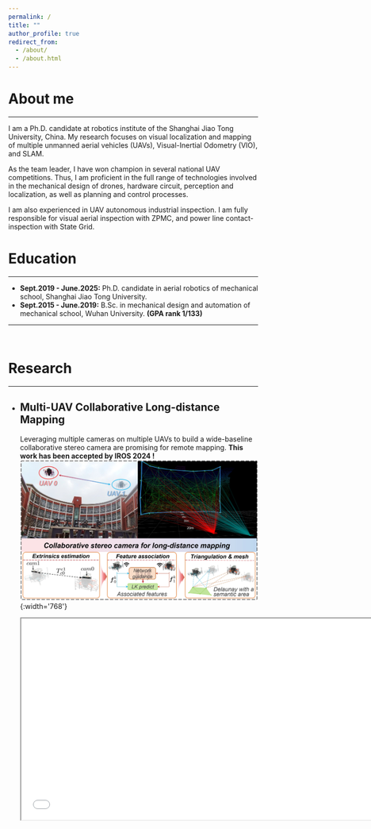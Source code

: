 ```yaml
---
permalink: /
title: ""
author_profile: true
redirect_from: 
  - /about/
  - /about.html
---
```



# About me
---

I am a Ph.D. candidate at robotics institute of the Shanghai Jiao Tong University, China. My research focuses on visual localization and mapping of multiple unmanned aerial vehicles (UAVs), Visual-Inertial Odometry (VIO), and SLAM. 

As the team leader, I have won champion in several national UAV competitions. Thus, I am proficient in the full range of technologies involved in the mechanical design of drones, hardware circuit, perception and localization, as well as planning and control processes. 

I am also experienced in UAV autonomous industrial inspection. I am fully responsible for visual aerial inspection with ZPMC, and power line contact-inspection with State Grid.
<br/>

# Education
---

- **Sept.2019 - June.2025:** Ph.D. candidate in aerial robotics of mechanical school, Shanghai Jiao Tong University.
- **Sept.2015 - June.2019:** B.Sc. in mechanical design and automation of mechanical school, Wuhan University. **(GPA rank 1/133)**

---
<br/>

# Research 
---
- ## Multi-UAV Collaborative Long-distance Mapping
  
  Leveraging multiple cameras on multiple UAVs to build a wide-baseline collaborative stereo camera are promising for remote mapping. 
  **This work has been accepted by IROS 2024 !**
  ![collaborative_stereo](../images/collaborative_stereo_illustration-v4.png "collaborative_stereo"){:width='768'}
  <iframe height=406 width=720 src="../images/collaborative-stereo-camera-V2-264-compressed.mp4">
<br/>
<br/>


- ## Real-time Cross-camera Feature Association for Relative Pose Estimation of UAVs

  This work aims to estimate relative pose between two UAVs with common environmental features. we propose a high-rate cross-camera feature association with a dual-channel structure. Then, we develop a Multi-State Constrained Kalman Filter (MSCKF) to estimate relative pose of UAVs. 

  **This work has been revised by IEEE RAL with encouragement. We have revised and submited. Waiting for publishing soon!**
  <iframe height=406 width=720 src="../images/A-Real-Time-Dual-Channel-Feature-Association-for-Relative-Pose-Estimation-of-UAVs-Only-results-compressed.mp4">
<br/>
<br/>

- ## Robust Visual Positioning of the UAV for the Under Bridge Inspection With a Ground Guided Vehicle

  For regular defect inspection of the bridge’s bottom. we design a ground–air mobile system and a dual-source positioning algorithm to enhance the robustness of the UAV’s positioning.

  **This work has been accepted by IEEE Transactions on Instrumentation and Measurement 2022 !**
  <iframe height=406 width=720 src="../images/Under-Bridge-Inspection-with-a-Ground-Air-System.mp4">
<br/>
<br/>

- ## Semantic Visual-Inertial Odometry for Paticle-based Mapping in Dynamic Enviroment
  we propose a particle-based instance-aware semantic occupancy mapping in dynamic environments. 
  I design a semantic VIO algorithm based on OpenVINS, supporting both tracking moving objects and self-localization in dynamic environment.
  ![openvins_dynamic_framework-trim](../images/openvins_dynamic_framework-trim.png "openvins_dynamic_framework-trim")
  
  **This work has been revised by IEEE TRO with encouragement, we are currently revising it ! Waiting for our publishing soon !**
  <iframe height=396 width=704 src="../images/semantic-particle-based-map.mp4">

<br/>
<br/>

---
<br/>
<br/>


# National Competition
---
- ## National Intellegent Autonomous Navigation UAV Competition
  This competition requires UAV detecting circles, and planning its trajectory to avoid obstacles. As the team leader, we won the champion in 2021.
  <iframe height=406 width=720 src="../images/offline.mp4">

- ## National High-speed UAV Tracking Competition
  This competition requires UAV accurately tracking the target carried by a high-speed car. I am the first person in charge to build the hexcoptor, develop visual servo tracking, state fusion, and feedback control. We won the excellent prize in 2020.
  <iframe height=406 width=720 src="../images/high-speed-flight-ruyingsuixing-music-compressed.mp4">

- ## Champion of National ROBOCON 2018 

  I am mainly responsible for electric harware design, such as motor driver and MCU PCB. I also engage in the mechanical design of launch part of the wheeled robot.
  ![Champion of ROBOCON](../images/robocon.jpg "Champion of ROBOCON"){:width='768'}

---
<br/>
<br/>

# Projects
---
- ## Visual-Inertial Odometry with Omni Fisheye Cameras

  I design a visual-inertial odometry with four fisheye cameras (220 degrees) as follows. The SuperPoint is for multi-UAV cross-camera feature matching. The Fast corner is extracted with grid spaces. Then LK optical flow are used for local feature association.
  ![fisheye VIO](../images/four-fisheye-cameras.png "fisheye VIO"){:width='768'}
  <iframe height=396 width=720 src="../images/VIO-omni-fisheye-cameras-H264.mp4">
<br/>
<br/>


- ## Flexible Towed Aerial Robot System for Stable X-ray Inspection of Power Lines

  We design a flexible towed aerial robot system for stable X ray inspection of power lines. This project has been successfully appiled in State Grid of China.

  **This work has been accepted by IEEE International Conference on Robotics and Biomimetics 2023**
  <iframe height=406 width=720 src="../images/Video-A-Flexible-Towed-Aerial-Robot-System-for-Stable-X-ray-Inspection-of-Power-Lines-compressed.mp4">
<br/>
<br/>

- ## Autonomous Quayside Inspection Using Teach and Repeat Policy.

  I simulate inpection scenario in GAZEBO to enable trajectory planning in advance. Then I wirte a IOS App to control the DJI M300 to perform real-world inspection.
  ![zhenhua](../images/zhenhua-all.png "zhenhua"){:width='768'}

---
<br/>
<br/>

# Collaboration Joint Research
---

- ## Hitchhiker

  As a collaboration research, we design a aggressive quadrotor to perching on moving inclined surface using compliant suction cup gripper.

  **This work has been accepted by IEEE Transactions on Automation Science and Engineering 2023**
  ![graphic-abstract](../images/graphic-abstract.png "graphic-abstract"){:width='720'}
  <iframe height=396 width=704 src="../images/TASE-hitchhiker-video-music-compressed.mp4">
<br/>
<br/>

- ## Fast Flight with Fuzzy Decision and Multimodal Control

  As a collaboration research, we develop a fast flight of the flying robot with fuzzy decision and multimodal control tackling uncertainties.

  **This work has been accepted by IEEE Transactions on Industrial Electronics**
  <iframe height=396 width=704 src="../images/Video-Fast_Flight_of_the_Flying_Robot_With_Fuzzy_Decision_and_Multimodal_Control_Tackling_Uncertainties-compressed.mp4">
